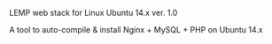 LEMP web stack for Linux Ubuntu 14.x ver. 1.0

A tool to auto-compile & install Nginx + MySQL + PHP on Ubuntu 14.x